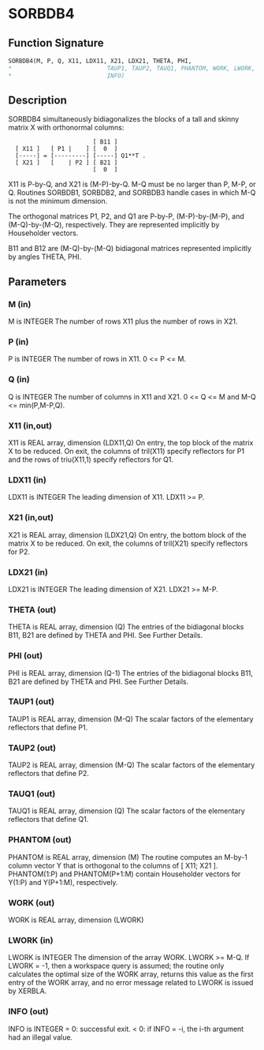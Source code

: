 # SORBDB4

## Function Signature

```fortran
SORBDB4(M, P, Q, X11, LDX11, X21, LDX21, THETA, PHI,
*                           TAUP1, TAUP2, TAUQ1, PHANTOM, WORK, LWORK,
*                           INFO)
```

## Description


 SORBDB4 simultaneously bidiagonalizes the blocks of a tall and skinny
 matrix X with orthonormal columns:

                            [ B11 ]
      [ X11 ]   [ P1 |    ] [  0  ]
      [-----] = [---------] [-----] Q1**T .
      [ X21 ]   [    | P2 ] [ B21 ]
                            [  0  ]

 X11 is P-by-Q, and X21 is (M-P)-by-Q. M-Q must be no larger than P,
 M-P, or Q. Routines SORBDB1, SORBDB2, and SORBDB3 handle cases in
 which M-Q is not the minimum dimension.

 The orthogonal matrices P1, P2, and Q1 are P-by-P, (M-P)-by-(M-P),
 and (M-Q)-by-(M-Q), respectively. They are represented implicitly by
 Householder vectors.

 B11 and B12 are (M-Q)-by-(M-Q) bidiagonal matrices represented
 implicitly by angles THETA, PHI.


## Parameters

### M (in)

M is INTEGER The number of rows X11 plus the number of rows in X21.

### P (in)

P is INTEGER The number of rows in X11. 0 <= P <= M.

### Q (in)

Q is INTEGER The number of columns in X11 and X21. 0 <= Q <= M and M-Q <= min(P,M-P,Q).

### X11 (in,out)

X11 is REAL array, dimension (LDX11,Q) On entry, the top block of the matrix X to be reduced. On exit, the columns of tril(X11) specify reflectors for P1 and the rows of triu(X11,1) specify reflectors for Q1.

### LDX11 (in)

LDX11 is INTEGER The leading dimension of X11. LDX11 >= P.

### X21 (in,out)

X21 is REAL array, dimension (LDX21,Q) On entry, the bottom block of the matrix X to be reduced. On exit, the columns of tril(X21) specify reflectors for P2.

### LDX21 (in)

LDX21 is INTEGER The leading dimension of X21. LDX21 >= M-P.

### THETA (out)

THETA is REAL array, dimension (Q) The entries of the bidiagonal blocks B11, B21 are defined by THETA and PHI. See Further Details.

### PHI (out)

PHI is REAL array, dimension (Q-1) The entries of the bidiagonal blocks B11, B21 are defined by THETA and PHI. See Further Details.

### TAUP1 (out)

TAUP1 is REAL array, dimension (M-Q) The scalar factors of the elementary reflectors that define P1.

### TAUP2 (out)

TAUP2 is REAL array, dimension (M-Q) The scalar factors of the elementary reflectors that define P2.

### TAUQ1 (out)

TAUQ1 is REAL array, dimension (Q) The scalar factors of the elementary reflectors that define Q1.

### PHANTOM (out)

PHANTOM is REAL array, dimension (M) The routine computes an M-by-1 column vector Y that is orthogonal to the columns of [ X11; X21 ]. PHANTOM(1:P) and PHANTOM(P+1:M) contain Householder vectors for Y(1:P) and Y(P+1:M), respectively.

### WORK (out)

WORK is REAL array, dimension (LWORK)

### LWORK (in)

LWORK is INTEGER The dimension of the array WORK. LWORK >= M-Q. If LWORK = -1, then a workspace query is assumed; the routine only calculates the optimal size of the WORK array, returns this value as the first entry of the WORK array, and no error message related to LWORK is issued by XERBLA.

### INFO (out)

INFO is INTEGER = 0: successful exit. < 0: if INFO = -i, the i-th argument had an illegal value.

